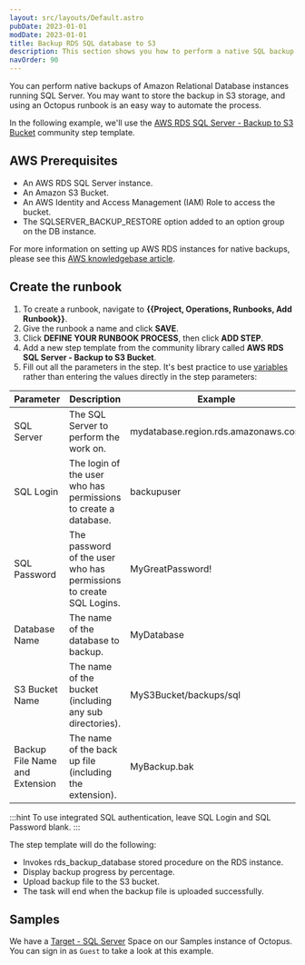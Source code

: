 ```yaml
---
layout: src/layouts/Default.astro
pubDate: 2023-01-01
modDate: 2023-01-01
title: Backup RDS SQL database to S3
description: This section shows you how to perform a native SQL backup for an RDS SQL database and store in an S3 bucket.
navOrder: 90
---
```


You can perform native backups of Amazon Relational Database instances running SQL Server. You may want to store the backup in S3 storage, and using an Octopus runbook is an easy way to automate the process. 

In the following example, we'll use the [AWS RDS SQL Server - Backup to S3 Bucket](https://library.octopus.com/step-templates/3dd60fea-b98a-4760-8867-cbd049f7aa31/actiontemplate-aws-rds-sql-server-backup-to-s3-bucket) community step template.

## AWS Prerequisites

* An AWS RDS SQL Server instance.
* An Amazon S3 Bucket.
* An AWS Identity and Access Management (IAM) Role to access the bucket.
* The SQLSERVER_BACKUP_RESTORE option added to an option group on the DB instance.

For more information on setting up AWS RDS instances for native backups, please see this [AWS knowledgebase article](https://aws.amazon.com/premiumsupport/knowledge-center/native-backup-rds-sql-server/).

## Create the runbook

1. To create a runbook, navigate to **{{Project, Operations, Runbooks, Add Runbook}}**.
2. Give the runbook a name and click **SAVE**.
3. Click **DEFINE YOUR RUNBOOK PROCESS**, then click **ADD STEP**.
4. Add a new step template from the community library called **AWS RDS SQL Server - Backup to S3 Bucket**.
5. Fill out all the parameters in the step. It's best practice to use [variables](/docs/projects/variables) rather than entering the values directly in the step parameters:

| Parameter  | Description | Example |
| ------------- | ------------- | ------------- |
| SQL Server | The SQL Server to perform the work on. | mydatabase.region.rds.amazonaws.com |
| SQL Login | The login of the user who has permissions to create a database. | backupuser |
| SQL Password | The password of the user who has permissions to create SQL Logins. | MyGreatPassword! |
| Database Name | The name of the database to backup. | MyDatabase |
| S3 Bucket Name | The name of the bucket (including any sub directories). | MyS3Bucket/backups/sql |
| Backup File Name and Extension | The name of the back up file (including the extension). | MyBackup.bak |

:::hint
To use integrated SQL authentication, leave SQL Login and SQL Password blank.
:::
 
The step template will do the following:

* Invokes rds_backup_database stored procedure on the RDS instance.
* Display backup progress by percentage.
* Upload backup file to the S3 bucket.
* The task will end when the backup file is uploaded successfully.
 
## Samples

We have a [Target - SQL Server](https://samples.octopus.app/app#/Spaces-106/projects/aws-backup-and-restore-s3/operations/runbooks/Runbooks-666/overview) Space on our Samples instance of Octopus. You can sign in as `Guest` to take a look at this example.

